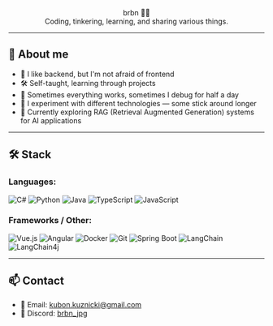 <div align="center">brbn 👨‍💻</div>

<div align="center">
  Coding, tinkering, learning, and sharing various things.
</div>

---

## 🧠 About me

- 🧩 I like backend, but I'm not afraid of frontend  
- 🛠️ Self-taught, learning through projects  
- 🔧 Sometimes everything works, sometimes I debug for half a day  
- 🧪 I experiment with different technologies — some stick around longer  
- 🤖 Currently exploring RAG (Retrieval Augmented Generation) systems for AI applications  

---

## 🛠️ Stack

### Languages:
<div align="left">
  <img src="https://img.shields.io/badge/-C%23-239120?style=flat-square&logo=c-sharp&logoColor=white" alt="C#" />
  <img src="https://img.shields.io/badge/-Python-3776AB?style=flat-square&logo=python&logoColor=white" alt="Python" />
  <img src="https://img.shields.io/badge/-Java-F89820?style=flat-square&logo=java&logoColor=white" alt="Java" />
  <img src="https://img.shields.io/badge/-TypeScript-3178C6?style=flat-square&logo=typescript&logoColor=white" alt="TypeScript" />
  <img src="https://img.shields.io/badge/-JavaScript-F7DF1E?style=flat-square&logo=javascript&logoColor=black" alt="JavaScript" />
</div>

### Frameworks / Other:
<div align="left">
  <img src="https://img.shields.io/badge/-Vue.js-4FC08D?style=flat-square&logo=vue.js&logoColor=white" alt="Vue.js" />
  <img src="https://img.shields.io/badge/-Angular-DD0031?style=flat-square&logo=angular&logoColor=white" alt="Angular" />
  <img src="https://img.shields.io/badge/-Docker-2496ED?style=flat-square&logo=docker&logoColor=white" alt="Docker" />
  <img src="https://img.shields.io/badge/-Git-F05032?style=flat-square&logo=git&logoColor=white" alt="Git" />
  <img src="https://img.shields.io/badge/-Spring%20Boot-6DB33F?style=flat-square&logo=spring-boot&logoColor=white" alt="Spring Boot" />
  <img src="https://img.shields.io/badge/-LangChain-000000?style=flat-square&logo=python&logoColor=white" alt="LangChain" />
  <img src="https://img.shields.io/badge/-LangChain4j-FF6F00?style=flat-square&logo=java&logoColor=white" alt="LangChain4j" />
</div>

---

## 📫 Contact

- 📧 Email: [kubon.kuznicki@gmail.com](mailto:kubon.kuznicki@gmail.com)
- 💬 Discord: [brbn_jpg](https://discord.com/users/299610041642647573)
